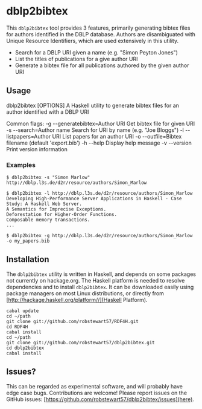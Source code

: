 # dblp2bibtex

This `dblp2bibtex` tool provides 3 features, primarily generating bibtex files for authors identified in the DBLP database. Authors are disambiguated with Unique Resource Identifiers, which are used extensively in this utility.

* Search for a DBLP URI given a name (e.g. "Simon Peyton Jones")
* List the titles of publications for a give author URI
* Generate a bibtex file for all publications authored by the given author URI

## Usage

dblp2bibtex [OPTIONS]
  A Haskell utility to generate bibtex files for an author identified with a DBLP URI

Common flags:
  -g --generatebibtex=Author URI  Get bibtex file for given URI
  -s --search=Author name         Search for URI by name (e.g. "Joe Bloggs")
  -l --listpapers=Author URI      List papers for an author URI
  -o --outfile=Bibtex filename    (default 'export.bib')
  -h --help                       Display help message
  -v --version                    Print version information

### Examples

```
$ dblp2bibtex -s "Simon Marlow"
http://dblp.l3s.de/d2r/resource/authors/Simon_Marlow

$ dblp2bibtex -l http://dblp.l3s.de/d2r/resource/authors/Simon_Marlow
Developing High-Performance Server Applications in Haskell - Case Study: A Haskell Web Server.
A Semantics for Imprecise Exceptions.
Deforestation for Higher-Order Functions.
Composable memory transactions.
...

$ dblp2bibtex -g http://dblp.l3s.de/d2r/resource/authors/Simon_Marlow -o my_papers.bib
```


## Installation

The `dblp2bibtex` utility is written in Haskell, and depends on some packages not currently on hackage.org. The Haskell platform is needed to resolve dependencies and to install `dblp2bibtex`. It can be downloaded easily using package managers on most Linux distributions, or directly from [http://hackage.haskell.org/platform//](Haskell Platform).

```
cabal update
cd ~/path
git clone git://github.com/robstewart57/RDF4H.git
cd RDF4H
cabal install
cd ~/path
git clone git://github.com/robstewart57/dblp2bibtex.git
cd dblp2bibtex
cabal install
```

## Issues?

This can be regarded as experimental software, and will probably have edge case bugs. Contributions are welcome! Please report issues on the GitHub issues: [https://github.com/robstewart57/dblp2bibtex/issues](here).

